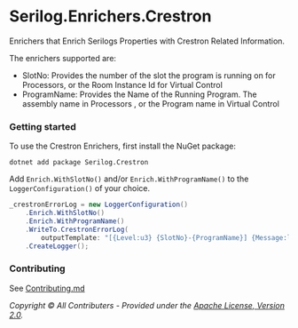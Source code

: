 ﻿# Serilog.Enrichers.Crestron

Enrichers that Enrich Serilogs Properties with Crestron Related Information.

The enrichers supported are:

* SlotNo: Provides the number of the slot the program is running on for Processors, or the Room Instance Id for Virtual
  Control
* ProgramName: Provides the Name of the Running Program. The assembly name in Processors , or the Program name in
  Virtual Control

### Getting started

To use the Crestron Enrichers, first install the NuGet package:

```shell
dotnet add package Serilog.Crestron
```

Add `Enrich.WithSlotNo()` and/or `Enrich.WithProgramName()` to the `LoggerConfiguration()` of your choice.

```csharp
_crestronErrorLog = new LoggerConfiguration()
    .Enrich.WithSlotNo()
    .Enrich.WithProgramName()
    .WriteTo.CrestronErrorLog(
        outputTemplate: "[{Level:u3} {SlotNo}-{ProgramName}] {Message:lj}")
    .CreateLogger();  
```

### Contributing

See [Contributing.md](../../../CONTRIBUTING.md)

_Copyright &copy; All Contributers - Provided under
the [Apache License, Version 2.0](http://apache.org/licenses/LICENSE-2.0.html)._
